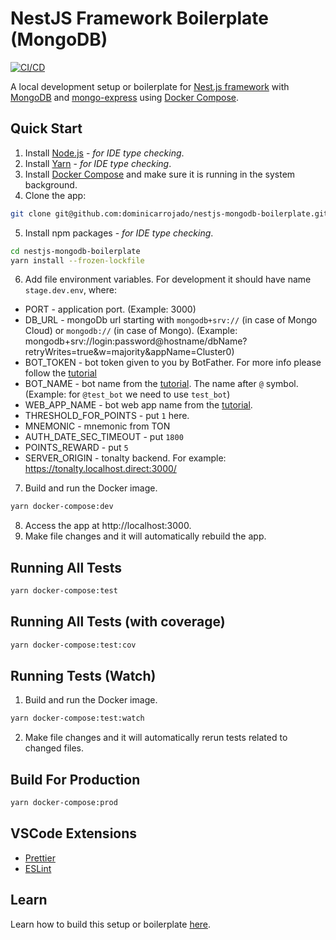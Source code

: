 # NestJS Framework Boilerplate (MongoDB)

[![CI/CD](https://github.com/dominicarrojado/nestjs-mongodb-boilerplate/actions/workflows/ci.yml/badge.svg)](https://github.com/dominicarrojado/nestjs-mongodb-boilerplate/actions/workflows/ci.yml)

A local development setup or boilerplate for [Nest.js framework](https://nestjs.com/) with [MongoDB](https://www.mongodb.com/) and [mongo-express](https://github.com/mongo-express/mongo-express) using [Docker Compose](https://docs.docker.com/compose/).

## Quick Start

1. Install [Node.js](https://nodejs.org/en/download/) - _for IDE type checking_.
2. Install [Yarn](https://yarnpkg.com/lang/en/docs/install/) - _for IDE type checking_.
3. Install [Docker Compose](https://docs.docker.com/compose/install/) and make sure it is running in the system background.
4. Clone the app:

```bash
git clone git@github.com:dominicarrojado/nestjs-mongodb-boilerplate.git
```

5. Install npm packages - _for IDE type checking_.

```bash
cd nestjs-mongodb-boilerplate
yarn install --frozen-lockfile
```

6. Add file environment variables. For development it should have name `stage.dev.env`, where:

- PORT - application port. (Example: 3000)
- DB_URL - mongoDb url starting with `mongodb+srv://` (in case of Mongo Cloud) or `mongodb://` (in case of Mongo). (Example: mongodb+srv://login:password@hostname/dbName?retryWrites=true&w=majority&appName=Cluster0)
- BOT_TOKEN - bot token given to you by BotFather. For more info please follow the [tutorial](https://core.telegram.org/bots/tutorial)
- BOT_NAME - bot name from the [tutorial](https://core.telegram.org/bots/tutorial). The name after `@` symbol. (Example: for `@test_bot` we need to use `test_bot`)
- WEB_APP_NAME - bot web app name from the [tutorial](https://core.telegram.org/bots/tutorial).
- THRESHOLD_FOR_POINTS - put `1` here.
- MNEMONIC - mnemonic from TON
- AUTH_DATE_SEC_TIMEOUT - put `1800`
- POINTS_REWARD - put `5`
- SERVER_ORIGIN - tonalty backend. For example: https://tonalty.localhost.direct:3000/

7. Build and run the Docker image.

```bash
yarn docker-compose:dev
```

8. Access the app at http://localhost:3000.
9. Make file changes and it will automatically rebuild the app.

## Running All Tests

```bash
yarn docker-compose:test
```

## Running All Tests (with coverage)

```bash
yarn docker-compose:test:cov
```

## Running Tests (Watch)

1. Build and run the Docker image.

```bash
yarn docker-compose:test:watch
```

2. Make file changes and it will automatically rerun tests related to changed files.

## Build For Production

```bash
yarn docker-compose:prod
```

## VSCode Extensions

- [Prettier](https://marketplace.visualstudio.com/items?itemName=esbenp.prettier-vscode)
- [ESLint](https://marketplace.visualstudio.com/items?itemName=dbaeumer.vscode-eslint)

## Learn

Learn how to build this setup or boilerplate [here](https://dominicarrojado.com/posts/local-development-setup-for-nestjs-projects-with-mongodb/).
